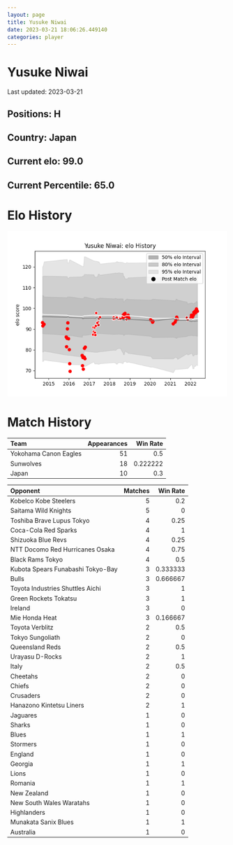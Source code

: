 ```yaml
---  
layout: page  
title: Yusuke Niwai  
date: 2023-03-21 18:06:26.449140  
categories: player  
---
```

# Yusuke Niwai


Last updated: 2023-03-21
## Positions: H

## Country: Japan

## Current elo: 99.0

## Current Percentile: 65.0

# Elo History


![elo history](history_YusukeNiwai.png)
# Match History


| Team                  |   Appearances |   Win Rate |
|:----------------------|--------------:|-----------:|
| Yokohama Canon Eagles |            51 |   0.5      |
| Sunwolves             |            18 |   0.222222 |
| Japan                 |            10 |   0.3      |

| Opponent                          |   Matches |   Win Rate |
|:----------------------------------|----------:|-----------:|
| Kobelco Kobe Steelers             |         5 |   0.2      |
| Saitama Wild Knights              |         5 |   0        |
| Toshiba Brave Lupus Tokyo         |         4 |   0.25     |
| Coca-Cola Red Sparks              |         4 |   1        |
| Shizuoka Blue Revs                |         4 |   0.25     |
| NTT Docomo Red Hurricanes Osaka   |         4 |   0.75     |
| Black Rams Tokyo                  |         4 |   0.5      |
| Kubota Spears Funabashi Tokyo-Bay |         3 |   0.333333 |
| Bulls                             |         3 |   0.666667 |
| Toyota Industries Shuttles Aichi  |         3 |   1        |
| Green Rockets Tokatsu             |         3 |   1        |
| Ireland                           |         3 |   0        |
| Mie Honda Heat                    |         3 |   0.166667 |
| Toyota Verblitz                   |         2 |   0.5      |
| Tokyo Sungoliath                  |         2 |   0        |
| Queensland Reds                   |         2 |   0.5      |
| Urayasu D-Rocks                   |         2 |   1        |
| Italy                             |         2 |   0.5      |
| Cheetahs                          |         2 |   0        |
| Chiefs                            |         2 |   0        |
| Crusaders                         |         2 |   0        |
| Hanazono Kintetsu Liners          |         2 |   1        |
| Jaguares                          |         1 |   0        |
| Sharks                            |         1 |   0        |
| Blues                             |         1 |   1        |
| Stormers                          |         1 |   0        |
| England                           |         1 |   0        |
| Georgia                           |         1 |   1        |
| Lions                             |         1 |   0        |
| Romania                           |         1 |   1        |
| New Zealand                       |         1 |   0        |
| New South Wales Waratahs          |         1 |   0        |
| Highlanders                       |         1 |   0        |
| Munakata Sanix Blues              |         1 |   1        |
| Australia                         |         1 |   0        |